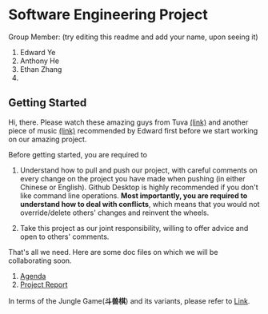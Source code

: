 # Software Engineering Project

Group Member: (try editing this readme and add your name, upon seeing it)

1. Edward Ye
2. Anthony He
3. Ethan Zhang
4. 

## Getting Started

Hi, there. Please watch these amazing guys from Tuva [(link)](https://www.youtube.com/watch?v=-bDntRWfL70) and 
another piece of music [(link)](https://www.youtube.com/watch?v=BRU1o-sCnqY) recommended by Edward first 
before we start working on our amazing project. 

Before getting started, you are required to 

1. Understand how to pull and push our project, with careful comments on every change on the 
project you have made when pushing (in either Chinese or English). Github Desktop is highly recommended if you 
don't like command line operations. **Most importantly, you are required to understand how to 
deal with conflicts**, which means that you would not override/delete others' changes and reinvent the wheels. 


2. Take this project as our joint responsibility, willing to offer advice and open to others' comments.  

That's all we need. Here are some doc files on which we will be collaborating soon. 

1. [Agenda](https://docs.google.com/document/d/1vqpjrZECn_EYZOaj-g_TxiI4yO58m8w-kYtKI85QfWk/edit?usp=sharing)
2. [Project Report](https://docs.google.com/document/d/1JE3fOi-wDLmoxJkHFv0VrS4U5Ac7JAF_5eupDwSHs7A/edit?usp=sharing)

In terms of the Jungle Game(**斗兽棋**) and its variants, please refer to [Link](https://zh.wikipedia.org/zh-sg/%E9%AC%A5%E7%8D%B8%E6%A3%8B).

